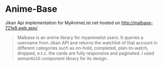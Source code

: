 # Anime-Base
Jikan Api implementation for MyAnimeList.net
 hosted on http://malbase-721e8.web.app/
>Malbase is an anime library for myanimelist users. It queries a username from Jikan API and returns the watchlist of that account in different categories such as on-hold, completed, plan-to-watch, dropped, e.t.c. the cards are fully responsive and paginated. I used semanticUI component library for its design. 

